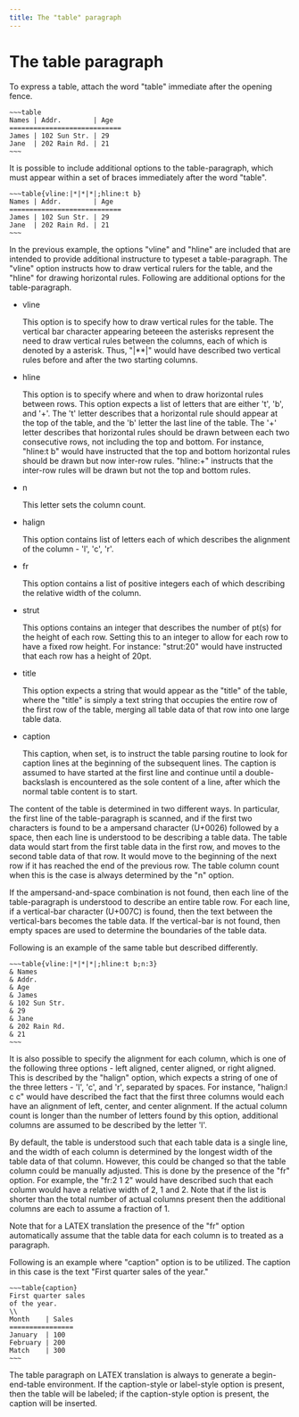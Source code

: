 ```yaml
---
title: The "table" paragraph
---
```


# The table paragraph

To express a table, attach the word "table" immediate
after the opening fence.

    ~~~table
    Names | Addr.        | Age
    ============================
    James | 102 Sun Str. | 29
    Jane  | 202 Rain Rd. | 21
    ~~~

It is possible to include additional options to the 
table-paragraph, which must appear within a set of 
braces immediately after the word "table".

    ~~~table{vline:|*|*|*|;hline:t b}
    Names | Addr.        | Age
    ============================
    James | 102 Sun Str. | 29
    Jane  | 202 Rain Rd. | 21
    ~~~

In the previous example, the options "vline" and "hline"
are included that are intended to provide additional
instructure to typeset a table-paragraph. 
The "vline" option instructs how to draw vertical rulers
for the table, and the "hline" for drawing horizontal
rules. Following are additional options for the
table-paragraph.

+ vline

  This option is to specify how to draw vertical rules
  for the table. The vertical bar character appearing
  beteeen the asterisks represent the need to draw vertical
  rules between the columns, each of which is denoted by
  a asterisk. Thus, "|**|" would have described two 
  vertical rules before and after the two starting columns.

+ hline

  This option is to specify where and when
  to draw horizontal rules
  between rows. This option expects a list of letters that
  are either 't', 'b', and '+'. The 't' letter describes
  that a horizontal rule should appear at the top of the 
  table, and the 'b' letter the last line of the table. The 
  '+' letter describes that horizontal rules should be drawn
  between each two consecutive rows,
  not including the top and bottom. For instance, "hline:t b"
  would have instructed that the top and bottom horizontal
  rules should be drawn but now inter-row rules. "hline:+"
  instructs that the inter-row rules will be drawn but not
  the top and bottom rules.

+ n

  This letter sets the column count. 

+ halign

  This option contains list of letters each of which
  describes the alignment of the column - 'l', 'c', 'r'.

+ fr

  This option contains a list of positive integers each
  of which describing the relative width of the column.

+ strut 

  This options contains an integer that describes the number
  of pt(s) for the height of each row. Setting this to an
  integer to allow for each row to have a fixed row height.
  For instance: "strut:20" would have instructed that each
  row has a height of 20pt.

+ title

  This option expects a string that would appear
  as the "title" of the table, where the "title" is
  simply a text string that occupies the entire row
  of the first row of the table, merging all table data
  of that row into one large table data. 

+ caption

  This caption, when set, is to instruct the table parsing
  routine to look for caption lines at the beginning of the 
  subsequent lines. The caption is assumed to have started
  at the first line and continue until a double-backslash
  is encountered as the sole content of a line, after which
  the normal table content is to start.

The content of the table is determined in two different ways. In
particular, the first line of the table-paragraph is scanned, and if
the first two characters is found to be a ampersand character (U+0026)
followed by a space, then each line is understood to be describing a
table data. The table data would start from the first table data in
the first row, and moves to the second table data of that row. It
would move to the beginning of the next row if it has reached the end
of the previous row. The table column count when this is the case is
always determined by the "n" option.

If the ampersand-and-space combination is not found, then each line of
the table-paragraph is understood to describe an entire table row. For
each line, if a vertical-bar character (U+007C) is found, then the
text between the vertical-bars becomes the table data. If the
vertical-bar is not found, then empty spaces are used to determine the
boundaries of the table data.

Following is an example of the same table but described differently.

    ~~~table{vline:|*|*|*|;hline:t b;n:3}
    & Names 
    & Addr.        
    & Age
    & James 
    & 102 Sun Str. 
    & 29
    & Jane  
    & 202 Rain Rd. 
    & 21
    ~~~

It is also possible to specify the alignment for each column, which is
one of the following three options - left aligned, center aligned, or
right aligned. This is described by the "halign" option, which expects
a string of one of the three letters - 'l', 'c', and 'r', separated
by spaces. For instance, "halign:l c c" would have described the fact
that the first three columns would each have an alignment of left,
center, and center alignment. If the actual column count is longer
than the number of letters found by this option, additional columns
are assumed to be described by the letter 'l'.

By default, the table is understood such that each table data is a
single line, and the width of each column is determined by the longest
width of the table data of that column. However, this could be changed
so that the table column could be manually adjusted. This is done by
the presence of the "fr" option. For example, the "fr:2 1 2" would
have described such that each column would have a relative width of 2,
1 and 2. Note that if the list is shorter than the total number of
actual columns present then the additional columns are each to assume
a fraction of 1.

Note that for a LATEX translation the presence of the "fr" option
automatically assume that the table data for each column is to treated
as a paragraph.

Following is an example where "caption" option is to be utilized. The
caption in this case is the text "First quarter sales of the year."

    ~~~table{caption}
    First quarter sales
    of the year.
    \\
    Month    | Sales
    ================
    January  | 100
    February | 200
    Match    | 300
    ~~~

The table paragraph on LATEX translation is always to generate
a begin-end-table environment. If the caption-style or label-style
option is present, then the table will be labeled; if the
caption-style option is present, the caption will be inserted.


